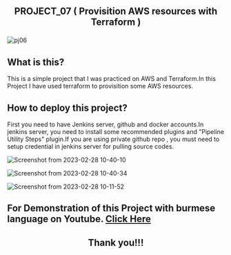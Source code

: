 ## <p align="center"> PROJECT_07 ( Provisition AWS resources with Terraform ) </p>

![pj06](https://user-images.githubusercontent.com/120474799/221751207-8764c311-939b-4114-b918-23ee6ac15535.png)

## What is this?
This is a simple project that I was practiced on AWS and Terraform.In this Project I have used terraform to provisition some AWS resources.

## How to deploy this project?
First you need to have Jenkins server, github and docker accounts.In jenkins server, you need to install some recommended plugins and "Pipeline Utility Steps" plugin.If you are using private github repo , you must need to setup credential in jenkins server for pulling source codes.

![Screenshot from 2023-02-28 10-40-10](https://user-images.githubusercontent.com/120474799/221751650-21aaa355-280c-455e-8b09-1101c36ba123.png)

![Screenshot from 2023-02-28 10-40-34](https://user-images.githubusercontent.com/120474799/221751656-95a09aa2-1b1c-46d3-ad89-459ca0d1eabf.png)

![Screenshot from 2023-02-28 10-11-52](https://user-images.githubusercontent.com/120474799/221751274-2a8c58ef-4a97-4481-a91f-202c5c350b69.png)

##  For Demonstration of this Project with burmese language on Youtube. <a href="YOUTUBE_LINK">Click Here</a>

## <p align="center">  Thank you!!! </p>
